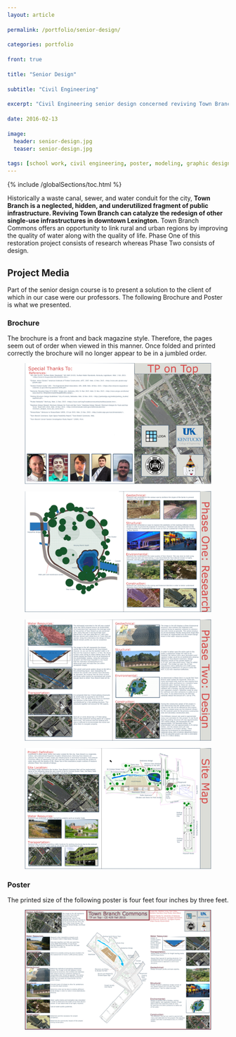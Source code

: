 ```yaml
---
layout: article

permalink: /portfolio/senior-design/

categories: portfolio

front: true

title: "Senior Design"

subtitle: "Civil Engineering"

excerpt: "Civil Engineering senior design concerned reviving Town Branch Creek. This post documents the journey."

date: 2016-02-13

image: 
  header: senior-design.jpg
  teaser: senior-design.jpg

tags: [school work, civil engineering, poster, modeling, graphic design, photoshop]
---
```


{% include /globalSections/toc.html %}

Historically a waste canal, sewer, and water conduit for the city, **Town Branch is a neglected, hidden, and underutilized fragment of public infrastructure. Reviving Town Branch can catalyze the redesign of other single-use infrastructures in downtown Lexington.** Town Branch Commons offers an opportunity to link rural and urban regions by improving the quality of water along with the quality of life. Phase One of this restoration project consists of research whereas Phase Two consists of design.

## Project Media

Part of the senior design course is to present a solution to the client of which in our case were our professors. The following Brochure and Poster is what we presented. 

### Brochure

The brochure is a front and back magazine style. Therefore, the pages seem out of order when viewed in this manner. Once folded and printed correctly the brochure will no longer appear to be in a jumbled order.

<figure class="full">
	<a href="/assets/images/post-senior-design/Brochure Page One.jpg" title="Brochure Page One"><img src="/assets/images/post-senior-design/Brochure Page One.jpg" alt="Brochure Page One" /></a>
</figure>
<figure class="full">
	<a href="/assets/images/post-senior-design/Brochure Page Two.jpg" title="Brochure Page Two"><img src="/assets/images/post-senior-design/Brochure Page Two.jpg" alt="Brochure Page Two" /></a>
</figure>
<figure class="full">
	<a href="/assets/images/post-senior-design/Brochure Page Three.jpg" title="Brochure Page Three"><img src="/assets/images/post-senior-design/Brochure Page Three.jpg" alt="Brochure Page Three" /></a>
</figure>
<figure class="full">
	<a href="/assets/images/post-senior-design/Brochure Page Four.jpg" title="Brochure Page Four"><img src="/assets/images/post-senior-design/Brochure Page Four.jpg" alt="Brochure Page Four" /></a>
</figure>

### Poster

The printed size of the following poster is four feet four inches by three feet.

<figure class="full">
	<a href="/assets/images/post-senior-design/Poster.jpg" title="Poster"><img src="/assets/images/post-senior-design/Poster.jpg" alt="Poster" /></a>
</figure>